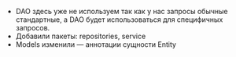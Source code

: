 * DAO здесь уже не используем так как у нас запросы обычные стандартные, а DAO будет использоваться для специфичных запросов.
* Добавили пакеты: repositories, service
* Models изменили — аннотации сущности Entity